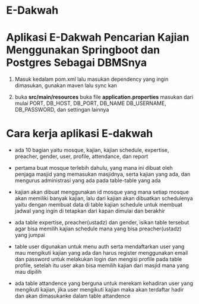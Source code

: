 # E-Dakwah
<h1> Aplikasi E-Dakwah Pencarian Kajian Menggunakan Springboot dan Postgres Sebagai DBMSnya </h1>

<ol>
  <li><p> Masuk kedalam pom.xml lalu masukan dependency yang ingin dimasukan, gunakan maven lalu sync kan </p></li>
  <li><p> buka <strong>src/main/resources</strong> buka file <strong>application.properties</strong> masukan dari mulai PORT, DB_HOST, DB_PORT, DB_NAME
  DB_USERNAME, DB_PASSWORD, dan settingan lainnya<p></li>
</ol>

# Cara kerja aplikasi E-dakwah
<ul>
  <li>
    <p> ada 10 bagian yaitu mosque, kajian, kajian schedule, expertise, preacher, gender, user, profile, attendance, dan report </p>
  </li>
  
  <li>
    <p> pertama buat mosque terlebih dahulu, yang mana ini dibuat oleh penjaga masjid yang memasukan masjidnya, serta kajian yang ada, dan mengurus
    administrasi yang ada pada table-table yang ada</p>
  </li>
  
  <li>
    <p> kajian akan dibuat menggunakan id mosque yang mana setiap mosque akan memiliki banyak kajian, lalu dari kajian akan dibuatkan schedulenya 
    yaitu dengan membuat data di table kajian schedule untuk membuat jadwal yang ingin di tetapkan dari kapan dimulai dan berakhir </p>
   </li>
  
  <li>
    <p> ada table expertise, preacher(ustadz) dan gender, isikan table tersebut agar bisa memilih kajian schedule mana yang bisa preacher(ustadz) yang jumpai </p>
   </li>
   
   <li>
      <p>
         table user digunakan untuk menu auth serta mendaftarkan user yang mau mengikuti kajian yang ada
         dan harus register menggunakan email dan password untuk melakukan login dan mengisi profile pada table profile,
         setelah itu user akan bisa memilih kajian dari masjid mana yang mau dipilih
      </p>
   </li>
  
   <li>
    <p>ada table attandence yang berguna untuk merekam kehadiran user yang mengikuti kajian, jika user mengikuti kajian maka akan terdaftar hadir dan akan dimasukanke dalam table attandence</p>
   </li>
 </ul>

